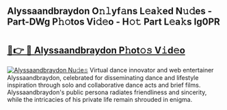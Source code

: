 ## Alyssaandbraydon O𝚗𝚕yf𝚊ns L𝚎a𝚔ed N𝚞𝚍es - Part-DWg P𝚑𝚘tos Vi𝚍𝚎o - H𝚘𝚝 Part L𝚎a𝚔s Ig0PR

# <h2><a href="http://kfb6z5g.oniu.top/?m=Alyssaandbraydon">🔗👉 🔴 Alyssaandbraydon P𝚑ot𝚘𝚜 V𝚒d𝚎o</a></h2>

[![Alyssaandbraydon Nu𝚍e𝚜](https://i.imgur.com/0qMVB7G.gif)](http://kfb6z5g.oniu.top/?m=Alyssaandbraydon)
Virtual dance innovator and web entertainer Alyssaandbraydon, celebrated for disseminating dance and lifestyle inspiration through solo and collaborative dance acts and brief films. Alyssaandbraydon's public persona radiates friendliness and sincerity, while the intricacies of his private life remain shrouded in enigma.  
